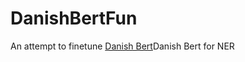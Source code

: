 # DanishBertFun

An attempt to finetune [Danish Bert](https://github.com/botxo/danish_bert)Danish Bert for NER
